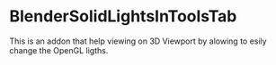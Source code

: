 # BlenderSolidLightsInToolsTab

This is an addon that help viewing on 3D Viewport by alowing to esily change the OpenGL ligths.
